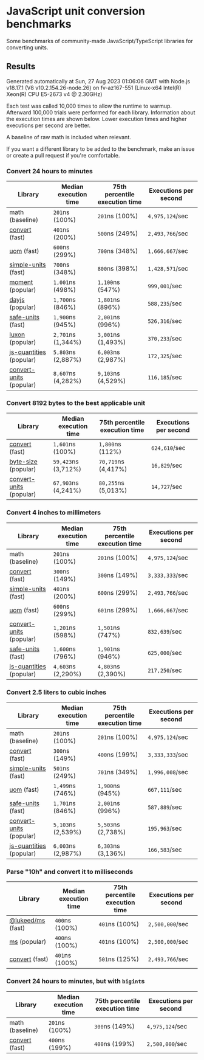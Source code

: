 # JavaScript unit conversion benchmarks

Some benchmarks of community-made JavaScript/TypeScript libraries for converting units.

## Results

<!-- beginblock(results) -->

Generated automatically at Sun, 27 Aug 2023 01:06:06 GMT with Node.js v18.17.1 (V8 v10.2.154.26-node.26) on fv-az167-551 (Linux-x64 Intel(R) Xeon(R) CPU E5-2673 v4 @ 2.30GHz)

Each test was called 10,000 times to allow the runtime to warmup.
Afterward 100,000 trials were performed for each library.
Information about the execution times are shown below.
Lower execution times and higher executions per second are better.

A baseline of raw math is included when relevant.

If you want a different library to be added to the benchmark, make an issue or create a pull request if you're comfortable.

### Convert 24 hours to minutes

| Library                                                            | Median execution time | 75th percentile execution time | Executions per second |
| ------------------------------------------------------------------ | --------------------- | ------------------------------ | --------------------- |
| math (baseline)                                                    | `201`ns (100%)        | `201`ns (100%)                 | `4,975,124`/sec       |
| [convert](https://npmjs.com/package/convert) (fast)                | `401`ns (200%)        | `500`ns (249%)                 | `2,493,766`/sec       |
| [uom](https://npmjs.com/package/uom) (fast)                        | `600`ns (299%)        | `700`ns (348%)                 | `1,666,667`/sec       |
| [simple-units](https://npmjs.com/package/simple-units) (fast)      | `700`ns (348%)        | `800`ns (398%)                 | `1,428,571`/sec       |
| [moment](https://npmjs.com/package/moment) (popular)               | `1,001`ns (498%)      | `1,100`ns (547%)               | `999,001`/sec         |
| [dayjs](https://npmjs.com/package/dayjs) (popular)                 | `1,700`ns (846%)      | `1,801`ns (896%)               | `588,235`/sec         |
| [safe-units](https://npmjs.com/package/safe-units) (fast)          | `1,900`ns (945%)      | `2,001`ns (996%)               | `526,316`/sec         |
| [luxon](https://npmjs.com/package/luxon) (popular)                 | `2,701`ns (1,344%)    | `3,001`ns (1,493%)             | `370,233`/sec         |
| [js-quantities](https://npmjs.com/package/js-quantities) (popular) | `5,803`ns (2,887%)    | `6,003`ns (2,987%)             | `172,325`/sec         |
| [convert-units](https://npmjs.com/package/convert-units) (popular) | `8,607`ns (4,282%)    | `9,103`ns (4,529%)             | `116,185`/sec         |

### Convert 8192 bytes to the best applicable unit

| Library                                                            | Median execution time | 75th percentile execution time | Executions per second |
| ------------------------------------------------------------------ | --------------------- | ------------------------------ | --------------------- |
| [convert](https://npmjs.com/package/convert) (fast)                | `1,601`ns (100%)      | `1,800`ns (112%)               | `624,610`/sec         |
| [byte-size](https://npmjs.com/package/byte-size) (popular)         | `59,423`ns (3,712%)   | `70,719`ns (4,417%)            | `16,829`/sec          |
| [convert-units](https://npmjs.com/package/convert-units) (popular) | `67,903`ns (4,241%)   | `80,255`ns (5,013%)            | `14,727`/sec          |

### Convert 4 inches to millimeters

| Library                                                            | Median execution time | 75th percentile execution time | Executions per second |
| ------------------------------------------------------------------ | --------------------- | ------------------------------ | --------------------- |
| math (baseline)                                                    | `201`ns (100%)        | `201`ns (100%)                 | `4,975,124`/sec       |
| [convert](https://npmjs.com/package/convert) (fast)                | `300`ns (149%)        | `300`ns (149%)                 | `3,333,333`/sec       |
| [simple-units](https://npmjs.com/package/simple-units) (fast)      | `401`ns (200%)        | `600`ns (299%)                 | `2,493,766`/sec       |
| [uom](https://npmjs.com/package/uom) (fast)                        | `600`ns (299%)        | `601`ns (299%)                 | `1,666,667`/sec       |
| [convert-units](https://npmjs.com/package/convert-units) (popular) | `1,201`ns (598%)      | `1,501`ns (747%)               | `832,639`/sec         |
| [safe-units](https://npmjs.com/package/safe-units) (fast)          | `1,600`ns (796%)      | `1,901`ns (946%)               | `625,000`/sec         |
| [js-quantities](https://npmjs.com/package/js-quantities) (popular) | `4,603`ns (2,290%)    | `4,803`ns (2,390%)             | `217,250`/sec         |

### Convert 2.5 liters to cubic inches

| Library                                                            | Median execution time | 75th percentile execution time | Executions per second |
| ------------------------------------------------------------------ | --------------------- | ------------------------------ | --------------------- |
| math (baseline)                                                    | `201`ns (100%)        | `201`ns (100%)                 | `4,975,124`/sec       |
| [convert](https://npmjs.com/package/convert) (fast)                | `300`ns (149%)        | `400`ns (199%)                 | `3,333,333`/sec       |
| [simple-units](https://npmjs.com/package/simple-units) (fast)      | `501`ns (249%)        | `701`ns (349%)                 | `1,996,008`/sec       |
| [uom](https://npmjs.com/package/uom) (fast)                        | `1,499`ns (746%)      | `1,900`ns (945%)               | `667,111`/sec         |
| [safe-units](https://npmjs.com/package/safe-units) (fast)          | `1,701`ns (846%)      | `2,001`ns (996%)               | `587,889`/sec         |
| [convert-units](https://npmjs.com/package/convert-units) (popular) | `5,103`ns (2,539%)    | `5,503`ns (2,738%)             | `195,963`/sec         |
| [js-quantities](https://npmjs.com/package/js-quantities) (popular) | `6,003`ns (2,987%)    | `6,303`ns (3,136%)             | `166,583`/sec         |

### Parse "10h" and convert it to milliseconds

| Library                                                   | Median execution time | 75th percentile execution time | Executions per second |
| --------------------------------------------------------- | --------------------- | ------------------------------ | --------------------- |
| [@lukeed/ms](https://npmjs.com/package/@lukeed/ms) (fast) | `400`ns (100%)        | `401`ns (100%)                 | `2,500,000`/sec       |
| [ms](https://npmjs.com/package/ms) (popular)              | `400`ns (100%)        | `401`ns (100%)                 | `2,500,000`/sec       |
| [convert](https://npmjs.com/package/convert) (fast)       | `401`ns (100%)        | `501`ns (125%)                 | `2,493,766`/sec       |

### Convert 24 hours to minutes, but with `bigint`s

| Library                                             | Median execution time | 75th percentile execution time | Executions per second |
| --------------------------------------------------- | --------------------- | ------------------------------ | --------------------- |
| math (baseline)                                     | `201`ns (100%)        | `300`ns (149%)                 | `4,975,124`/sec       |
| [convert](https://npmjs.com/package/convert) (fast) | `400`ns (199%)        | `400`ns (199%)                 | `2,500,000`/sec       |

<!-- endblock(results) -->
